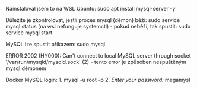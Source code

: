 Nainstaloval jsem to na WSL Ubuntu: sudo apt install mysql-server -y

Důležité je zkontrolovat, jestli proces mysql (démon) běží: sudo service mysql status (na wsl nefunguje systemctl) - pokud neběží, tak spustit: sudo service mysql start

MySQL lze spustit příkazem: sudo mysql



ERROR 2002 (HY000): Can't connect to local MySQL server through socket '/var/run/mysqld/mysqld.sock' (2) - tento error je způsoben nespuštěným mysql démonem


Docker MySQL login:
	1. mysql -u root -p
	2. *Enter your password:* megamysl
